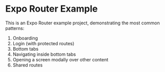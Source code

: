 # Expo Router Example

This is an Expo Router example project, demonstrating the most common patterns:

1. Onboarding
2. Login (with protected routes)
3. Bottom tabs
4. Navigating inside bottom tabs
5. Opening a screen modally over other content
6. Shared routes
